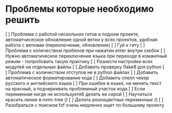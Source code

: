 # Проблемы которые необходимо решить

[ ] Проблема с работой нескольких гитов в подном проекте, автоматчисеское обновление одной ветки у всех проектов, удобная работа с ветками (переключение, обновление)
[ ] Гуй к гиту
[ ] Проблема с количеством пробелов при нажатии enter внутри скобок
[ ] Нужно автоматическое переключение языка при переходе в команлный режим - попробовать такую практику
[ ] Разнести настройки всех модулей на отдельные файлы
[ ] Добавить проверку flake8 для python
[ ] Проблема с количеством отступов не в python файлах
[ ] Добавить автоматическое форматирование кода
[ ] Добавить спелл чекер русского и английского языка
[ ] При ошибке в языке, не менять текст на красный, а подчеркивать проблемный участок кода
[ ] Если переменная нигде не используетя6 делать ее серой
[ ] Научиться красить линии в nvim-tree (*)
[ ] Делать разноцветные переменные (*)
[ ] Разобраться с поиском fzf очень медленно ищет по большому проекту
